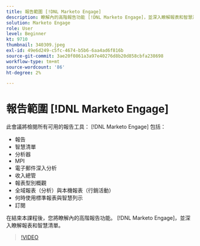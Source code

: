 ```yaml
---
title: 報告範圍 [!DNL Marketo Engage]
description: 瞭解內的高階報告功能 [!DNL Marketo Engage]，並深入瞭解報表和智慧清單。
solution: Marketo Engage
role: User
level: Beginner
kt: 9710
thumbnail: 340309.jpeg
exl-id: 49e6d249-c5fc-4674-b5b6-6aa4ad6f816b
source-git-commit: 3ae20f0861a3a97e40276d8b20d858cbfa238698
workflow-type: tm+mt
source-wordcount: '86'
ht-degree: 2%

---
```


# 報告範圍 [!DNL Marketo Engage]

此會議將檢閱所有可用的報告工具： [!DNL Marketo Engage] 包括：

* 報告
* 智慧清單
* 分析器
* MPI
* 電子郵件深入分析
* 收入總管
* 報表型別概觀
* 全域報表（分析）與本機報表（行銷活動）
* 何時使用標準報表與智慧列示
* 訂閱

在結束本課程後，您將瞭解內的高階報告功能。 [!DNL Marketo Engage]，並深入瞭解報表和智慧清單。

>[!VIDEO](https://video.tv.adobe.com/v/340309/?quality=12&learn=on)
